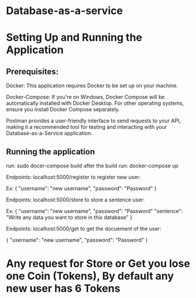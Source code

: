 # Database-as-a-service
<h1> Setting Up and Running the Application </h1>
<h2> Prerequisites: </h2>
Docker: This application requires Docker to be set up on your machine.<br>

Docker-Compose: If you're on Windows, Docker Compose will be automatically installed with Docker Desktop. For other operating systems, ensure you install Docker Compose separately.<br>

Postman provides a user-friendly interface to send requests to your API, making it a recommended tool for testing and interacting with your Database-as-a-Service application.<br>

<h2> Running the application </h2>
run: sudo docer-compose build
after the build run: docker-compose up

Endpoints: localhost:5000/register to register new user:

Ex: 
{
    "username": "new username",
    "password": "Password"
}

Endpoints: localhost:5000/store to store a sentence user:

Ex: 
{
    "username": "new username",
    "password": "Password"
    "sentence": "Write any data you want to store in this database"
}

Endpoints: localhost:5000/get to get the docuement of the user:

{
    "username": "new username",
    "password": "Password"
}

# Any request for Store or Get you lose one Coin (Tokens), By default any new user has 6 Tokens

